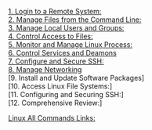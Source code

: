 [1. Login to a Remote System:](https://github.com/bishaldhimal4444/linux_Contents/blob/main/login_to_a_Remote_System.md)  
[2. Manage Files from the Command Line:](https://github.com/bishaldhimal4444/linux_Contents/blob/main/Manage_Files_from_the_Command_Line.md)    
[3. Manage Local Users and Groups:](https://github.com/bishaldhimal4444/linux_Contents/blob/main/Manage_Local_Users_and_Groups.md)  
[4. Control Access to Files:](https://github.com/bishaldhimal4444/linux_Contents/blob/main/Control_Access_to_files.md)  
[5. Monitor and Manage Linux Process:](https://github.com/bishaldhimal4444/linux_Contents/blob/main/Monitor_and_manage_Linux_process.md)  
[6. Control Services and Deamons](https://github.com/bishaldhimal4444/linux_Contents/blob/main/Control_Services_and_Deamons.md)  
[7. Configure and Secure SSH:](https://github.com/bishaldhimal4444/linux_Contents/blob/main/Configure_and_Secure_SSH.md)  
[8. Manage Networking](https://github.com/bishaldhimal4444/linux_Contents/blob/main/Manage_Networking.md)  
[9. Install and Update Software Packages]  
[10. Access Linux File Systems:]  
[11. Configuring and Securing SSH:]  
[12. Comprehensive Review:]  


 [Linux All Commands Links:](https://github.com/trinib/Linux-Bash-Commands)
